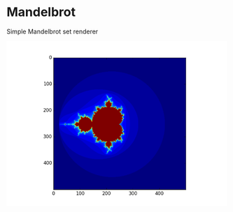 # Mandelbrot
Simple Mandelbrot set renderer

![alt tag](https://github.com/danielkmb2/Mandelbrot/blob/master/examples/mandelbrot.gif)
